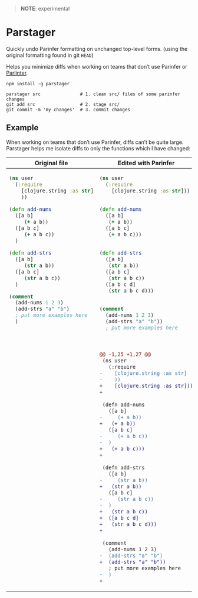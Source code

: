 > **NOTE**: experimental

# Parstager

Quickly undo Parinfer formatting on unchanged top-level forms. (using the original formatting found in git `HEAD`)

Helps you minimize diffs when working on teams that don’t use Parinfer or [Parlinter](https://github.com/parinfer/parlinter).

```
npm install -g parstager
```

```
parstager src               # 1. clean src/ files of some parinfer changes
git add src                 # 2. stage src/
git commit -m 'my changes'  # 3. commit changes
```

## Example

When working on teams that don’t use Parinfer, diffs can’t be quite large.  Parstager helps me isolate diffs to only the functions which I have changed:

<table>
<thead>
<tr>
<th>Original file</th>
<th>Edited with Parinfer</th>
<th>Cleaned by Parstager</th>
</tr>
</thead>
<tbody valign="top">
<tr>
<td>

```clj
(ns user
  (:require
    [clojure.string :as str]
    ))

(defn add-nums
  ([a b]
     (+ a b))
  ([a b c]
     (+ a b c))
  )

(defn add-strs
  ([a b]
     (str a b))
  ([a b c]
     (str a b c))
  )

(comment
  (add-nums 1 2 3)
  (add-strs "a" "b")
  ; put more examples here
  )
```

</td>
<td>

```clj
(ns user
  (:require
    [clojure.string :as str]))
    

(defn add-nums
  ([a b]
   (+ a b))
  ([a b c]
   (+ a b c)))
  

(defn add-strs
  ([a b]
   (str a b))
  ([a b c]
   (str a b c))
  ([a b c d]
   (str a b c d)))
  

(comment
  (add-nums 1 2 3)
  (add-strs "a" "b"))
  ; put more examples here
  
```

</td>
<td>

```clj
(ns user
  (:require
    [clojure.string :as str]
    ))

(defn add-nums
  ([a b]
     (+ a b))
  ([a b c]
     (+ a b c))
  )

(defn add-strs
  ([a b]
   (str a b))
  ([a b c]
   (str a b c))
  ([a b c d]
   (str a b c d)))
  

(comment
  (add-nums 1 2 3)
  (add-strs "a" "b")
  ; put more examples here
  )
```

</td>

</tr>
<tr>

<td></td>

<td>

```diff
@@ -1,25 +1,27 @@
 (ns user
   (:require
-    [clojure.string :as str]
-    ))
+    [clojure.string :as str]))
+    
 
 (defn add-nums
   ([a b]
-     (+ a b))
+   (+ a b))
   ([a b c]
-     (+ a b c))
-  )
+   (+ a b c)))
+  
 
 (defn add-strs
   ([a b]
-     (str a b))
+   (str a b))
   ([a b c]
-     (str a b c))
-  )
+   (str a b c))
+  ([a b c d]
+   (str a b c d)))
+  
 
 (comment
   (add-nums 1 2 3)
-  (add-strs "a" "b")
+  (add-strs "a" "b"))
   ; put more examples here
-  )
+  
```

</td>

<td>

```diff
@@ -12,10 +12,12 @@
 
 (defn add-strs
   ([a b]
-     (str a b))
+   (str a b))
   ([a b c]
-     (str a b c))
-  )
+   (str a b c))
+  ([a b c d]
+   (str a b c d)))
+  
```

</td>

</tr>
</tbody>
</table>
